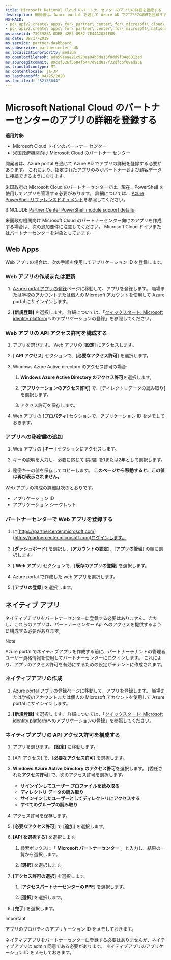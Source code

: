 ```yaml
---
title: Microsoft National Cloud のパートナーセンターのアプリの詳細を登録する
description: 開発者は、Azure portal を通じて Azure AD でアプリの詳細を登録する必要があります。 これにより、指定されたアプリのみがパートナーおよび顧客データに接続できるようになります。
MS-HAID:
- pc\_apiv2.create\_apps\_for\_partner\_center\_for\_microsoft\_cloud\_germany
- pc\_apiv2.create\_apps\_for\_partner\_center\_for\_microsoft\_national\_clouds
ms.assetid: 73C5926A-0DEB-42E5-8982-7E44A2031F0B
ms.date: 09/17/2019
ms.service: partner-dashboard
ms.subservice: partnercenter-sdk
ms.localizationpriority: medium
ms.openlocfilehash: ada59eaae21c920aa94b5da13f8dd9f04e6012ad
ms.sourcegitcommit: 89cdf326f5684fb447d91d817f32dfcbf08ada3a
ms.translationtype: MT
ms.contentlocale: ja-JP
ms.lasthandoff: 04/25/2020
ms.locfileid: "82155044"
---
```

# <a name="register-app-details-for-partner-center-for-microsoft-national-cloud"></a>Microsoft National Cloud のパートナーセンターのアプリの詳細を登録する

**適用対象:**

- Microsoft Cloud ドイツのパートナー センター
- 米国政府機関向け Microsoft Cloud のパートナー センター

開発者は、Azure portal を通じて Azure AD でアプリの詳細を登録する必要があります。 これにより、指定されたアプリのみがパートナーおよび顧客データに接続できるようになります。

米国政府の Microsoft Cloud のパートナーセンターでは、現在、PowerShell を使用してアプリを管理する必要があります。 詳細については、 [Azure PowerShell リファレンスドキュメント](https://docs.microsoft.com/powershell/module/Azuread/?view=azureadps-2.0#applications)を参照してください。

[!INCLUDE [Partner Center PowerShell module support details](../includes/powershell-module-support.md)]

米国政府機関向け Microsoft Cloud のパートナーセンター向けのアプリを作成する場合は、次の追加要件に注意してください。 Microsoft Cloud ドイツまたはパートナーセンターを対象としています。

## <a name="web-apps"></a>Web Apps

Web アプリの場合は、次の手順を使用してアプリケーション ID を登録します。

### <a name="create-or-update-web-app"></a>Web アプリの作成または更新

1. [Azure portal アプリの登録](https://go.microsoft.com/fwlink/?linkid=2083908)ページに移動して、アプリを登録します。 職場または学校のアカウントまたは個人の Microsoft アカウントを使用して Azure portal にサインインします。

2. **[新規登録]** を選択します。 詳細については、「[クイックスタート: Microsoft identity platform](https://docs.microsoft.com/azure/active-directory/develop/quickstart-register-app)へのアプリケーションの登録」を参照してください。

### <a name="configure-api-access-permissions-for-web-app"></a>Web アプリの API アクセス許可を構成する

1. アプリを選びます。 Web アプリの [**設定**] にアクセスします。

2. [ **API アクセス**] セクションで、[**必要なアクセス許可**] を選択します。

3. Windows Azure Active directory のアクセス許可の場合:

    1. **Windows Azure Active Directory のアクセス許可**を選択します。

    2. [**アプリケーションのアクセス許可**] で、[ディレクトリデータの読み取り] を選択します。

    3. アクセス許可を保存します。

4. Web アプリの [**プロパティ**] セクションで、アプリケーション ID をメモしておきます。

### <a name="add-a-secret-key-to-your-app"></a>アプリへの秘密鍵の追加

1. Web アプリの [**キー** ] セクションにアクセスします。

2. キーの説明を入力し、必要に応じて [期間] を1または2年として選択します。

3. 秘密キーの値を保存してコピーします。 **このページから移動すると、この値は再び表示されません。**

Web アプリの構成の詳細は次のとおりです。

- アプリケーション ID
- アプリケーション シークレット

### <a name="register-the-web-app-in-partner-center"></a>パートナーセンターで Web アプリを登録する

1. に[https://partnercenter.microsoft.com](https://partnercenter.microsoft.com)ログインします。

2. [**ダッシュボード**] を選択し、[**アカウントの設定**]、[**アプリの管理**] の順に選択します。

3. [ **Web アプリ**] セクションで、[**既存のアプリの登録**] を選択します。

4. Azure portal で作成した web アプリを選択します。

5. [**アプリの登録**] を選択します。

## <a name="native-apps"></a>ネイティブ アプリ

ネイティブアプリをパートナーセンターに登録する必要はありません。 ただし、これらのアプリは、パートナーセンター Api へのアクセスを提供するように構成する必要があります。

>[!NOTE]
>Azure portal でネイティブアプリを作成する前に、パートナーテナントの管理者ユーザー資格情報を使用してパートナーセンターにログインします。 これにより、アプリのアクセス許可を有効にするための設定がテナントに作成されます。

### <a name="create-native-app"></a>ネイティブアプリの作成

1. [Azure portal アプリの登録](https://go.microsoft.com/fwlink/?linkid=2083908)ページに移動して、アプリを登録します。 職場または学校のアカウントまたは個人の Microsoft アカウントを使用して Azure portal にサインインします。

2. **[新規登録]** を選択します。 詳細については、「[クイックスタート: Microsoft identity platform](https://docs.microsoft.com/azure/active-directory/develop/quickstart-register-app)へのアプリケーションの登録」を参照してください。

### <a name="configure-api-access-permissions-for-native-app"></a>ネイティブアプリの API アクセス許可を構成する

1. アプリを選びます。 **[設定]** に移動します。

2. [API アクセス] で、[**必要なアクセス許可**] を選択します。

3. **Windows Azure Active Directory のアクセス許可**を選択します。 [委任された**アクセス許可**] で、次のアクセス許可を選択します。

    - **サインインしてユーザー プロファイルを読み取る**
    - **ディレクトリ データの読み取り**
    - **サインインしたユーザーとしてディレクトリにアクセスする**
    - **すべてのグループの読み取り**

4. アクセス許可を保存します。

5. [**必要なアクセス許可**] で [**追加**] を選択します。

6. **[API を選択する]** を選択します。

    1. 検索ボックスに「 **Microsoft パートナーセンター** 」と入力し、結果の一覧から選択します。

    2. **[選択]** を選択します。

7. **[アクセス許可の選択]** を選択します。

    1. [**アクセスパートナーセンターの PPE**] を選択します。
    
    2. **[選択]** を選択します。

8. [**完了**] を選択します。

>[!IMPORTANT]
> アプリのプロパティのアプリケーション ID をメモしておきます。

ネイティブアプリをパートナーセンターに登録する必要はありませんが、ネイティブアプリは admin 同意である必要があります。 ネイティブアプリのアプリケーション ID をメモしておきます。
